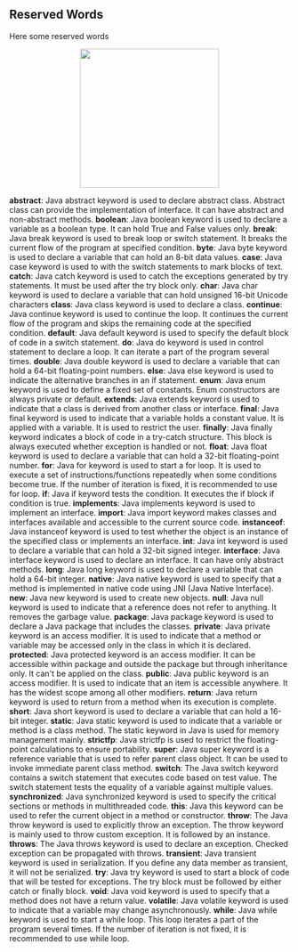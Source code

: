 ## Reserved Words

Here some reserved words

<p align="center">
<img height="250" src="https://github.com/alejoalvarez/Images/blob/trunk/Java/reservedWords.jpeg">
</p>

**abstract**: Java abstract keyword is used to declare abstract class. Abstract class can provide the implementation of interface. It can have abstract and non-abstract methods.
**boolean**: Java boolean keyword is used to declare a variable as a boolean type. It can hold True and False values only.
**break**: Java break keyword is used to break loop or switch statement. It breaks the current flow of the program at specified condition.
**byte**: Java byte keyword is used to declare a variable that can hold an 8-bit data values.
**case**: Java case keyword is used to with the switch statements to mark blocks of text.
**catch**: Java catch keyword is used to catch the exceptions generated by try statements. It must be used after the try block only.
**char**: Java char keyword is used to declare a variable that can hold unsigned 16-bit Unicode characters
**class**: Java class keyword is used to declare a class.
**continue**: Java continue keyword is used to continue the loop. It continues the current flow of the program and skips the remaining code at the specified condition.
**default**: Java default keyword is used to specify the default block of code in a switch statement.
**do**: Java do keyword is used in control statement to declare a loop. It can iterate a part of the program several times.
**double**: Java double keyword is used to declare a variable that can hold a 64-bit floating-point numbers.
**else**: Java else keyword is used to indicate the alternative branches in an if statement.
**enum**: Java enum keyword is used to define a fixed set of constants. Enum constructors are always private or default.
**extends**: Java extends keyword is used to indicate that a class is derived from another class or interface.
**final**: Java final keyword is used to indicate that a variable holds a constant value. It is applied with a variable. It is used to restrict the user.
**finally**: Java finally keyword indicates a block of code in a try-catch structure. This block is always executed whether exception is handled or not.
**float**: Java float keyword is used to declare a variable that can hold a 32-bit floating-point number.
**for**: Java for keyword is used to start a for loop. It is used to execute a set of instructions/functions repeatedly when some conditions become true. If the number of iteration is fixed, it is recommended to use for loop.
**if**: Java if keyword tests the condition. It executes the if block if condition is true.
**implements**: Java implements keyword is used to implement an interface.
**import**: Java import keyword makes classes and interfaces available and accessible to the current source code.
**instanceof**: Java instanceof keyword is used to test whether the object is an instance of the specified class or implements an interface.
**int**: Java int keyword is used to declare a variable that can hold a 32-bit signed integer.
**interface**: Java interface keyword is used to declare an interface. It can have only abstract methods.
**long**: Java long keyword is used to declare a variable that can hold a 64-bit integer.
**native**: Java native keyword is used to specify that a method is implemented in native code using JNI (Java Native Interface).
**new**: Java new keyword is used to create new objects.
**null**: Java null keyword is used to indicate that a reference does not refer to anything. It removes the garbage value.
**package**: Java package keyword is used to declare a Java package that includes the classes.
**private**: Java private keyword is an access modifier. It is used to indicate that a method or variable may be accessed only in the class in which it is declared.
**protected**: Java protected keyword is an access modifier. It can be accessible within package and outside the package but through inheritance only. It can't be applied on the class.
**public**: Java public keyword is an access modifier. It is used to indicate that an item is accessible anywhere. It has the widest scope among all other modifiers.
**return**: Java return keyword is used to return from a method when its execution is complete.
**short**: Java short keyword is used to declare a variable that can hold a 16-bit integer.
**static**: Java static keyword is used to indicate that a variable or method is a class method. The static keyword in Java is used for memory management mainly.
**strictfp**: Java strictfp is used to restrict the floating-point calculations to ensure portability.
**super**: Java super keyword is a reference variable that is used to refer parent class object. It can be used to invoke immediate parent class method.
**switch**: The Java switch keyword contains a switch statement that executes code based on test value. The switch statement tests the equality of a variable against multiple values.
**synchronized**: Java synchronized keyword is used to specify the critical sections or methods in multithreaded code.
**this**: Java this keyword can be used to refer the current object in a method or constructor.
**throw**: The Java throw keyword is used to explicitly throw an exception. The throw keyword is mainly used to throw custom exception. It is followed by an instance.
**throws**: The Java throws keyword is used to declare an exception. Checked exception can be propagated with throws.
**transient**: Java transient keyword is used in serialization. If you define any data member as transient, it will not be serialized.
**try**: Java try keyword is used to start a block of code that will be tested for exceptions. The try block must be followed by either catch or finally block.
**void**: Java void keyword is used to specify that a method does not have a return value.
**volatile**: Java volatile keyword is used to indicate that a variable may change asynchronously.
**while**: Java while keyword is used to start a while loop. This loop iterates a part of the program several times. If the number of iteration is not fixed, it is recommended to use while loop.